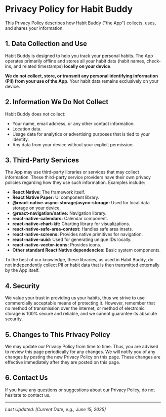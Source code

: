 # Privacy Policy for Habit Buddy

This Privacy Policy describes how Habit Buddy ("the App") collects, uses, and shares your information.

## 1. Data Collection and Use

Habit Buddy is designed to help you track your personal habits. The App operates primarily offline and stores all your habit data (habit names, check-ins, and related timestamps) **locally on your device**.

**We do not collect, store, or transmit any personal identifying information (PII) from your use of the App.** Your habit data remains exclusively on your device.

## 2. Information We Do Not Collect

Habit Buddy does not collect:
*   Your name, email address, or any other contact information.
*   Location data.
*   Usage data for analytics or advertising purposes that is tied to your identity.
*   Any data from your device without your explicit permission.

## 3. Third-Party Services

The App may use third-party libraries or services that may collect information. These third-party service providers have their own privacy policies regarding how they use such information. Examples include:
*   **React Native:** The framework itself.
*   **React Native Paper:** UI component library.
*   **@react-native-async-storage/async-storage:** Used for local data storage on your device.
*   **@react-navigation/native:** Navigation library.
*   **react-native-calendars:** Calendar component.
*   **react-native-chart-kit:** Charting library for visualizations.
*   **react-native-safe-area-context:** Handles safe area insets.
*   **react-native-screens:** Provides native primitives for navigation.
*   **react-native-uuid:** Used for generating unique IDs locally.
*   **react-native-vector-icons:** Provides icons.
*   **Other standard React Native dependencies:** Basic system components.

To the best of our knowledge, these libraries, as used in Habit Buddy, do not independently collect PII or habit data that is then transmitted externally by the App itself.

## 4. Security

We value your trust in providing us your habits, thus we strive to use commercially acceptable means of protecting it. However, remember that no method of transmission over the internet, or method of electronic storage is 100% secure and reliable, and we cannot guarantee its absolute security.

## 5. Changes to This Privacy Policy

We may update our Privacy Policy from time to time. Thus, you are advised to review this page periodically for any changes. We will notify you of any changes by posting the new Privacy Policy on this page. These changes are effective immediately after they are posted on this page.

## 6. Contact Us

If you have any questions or suggestions about our Privacy Policy, do not hesitate to contact us.

---
*Last Updated: [Current Date, e.g., June 15, 2025]* 
